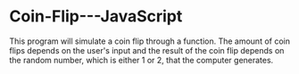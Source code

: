 # Coin-Flip---JavaScript
This program will simulate a coin flip through a function. The amount of coin flips depends on the user's input and the result of the coin flip depends on the random number, which is either 1 or 2, that the computer generates.

